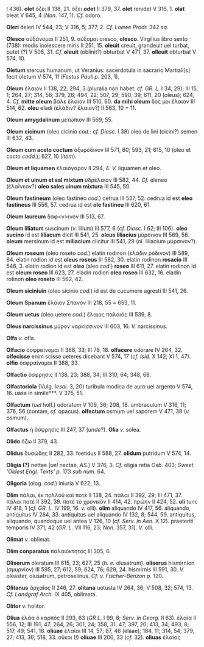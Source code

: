 I 436). **olet** ὄζει II 138, 21. ὄζει **odet** II 379, 37. **olet**
renidet V 316, 1. **olat** oleat V 645, 4 (*Non.* 147, 1). *Cf.* odoro.

**Oleri** deleri IV 544, 23; V 316, 5; 377, 2. *Cf. Loewe Prodr.* 342
*sq.*

**Olesco** αὐξάνομαι II 251, 9. αὔξομαι cresco, **olesco**. Virgilius
libro sexto (738): modis inolescere miris II 251, 15. **oleuit** creuit,
grandeuit uel turbat, putet (?) V 508, 31. *Cf.* **oleuit** (oblinit?)
obturbat V 471, 37. **olleuit** obturbat V 574, 10.

**Oletum** stercus humanum, ut Veranius: sacerdotula in sacrario
Martiali\[s\] fecit oletum V 574, 11 (*Festus Pauli p.* 203, 1).

**Oleum** ἔλαιον II 138, 22; 294, 3 (pluralia non habet: *cf. GR. L.* I
34, 29); III 15, 1; 264, 27; 314, 56; 379, 26; 494, 22; 507, 29; 590,
39; 611, 20 (oleus); 624, 4. *Cf.* **mitte oleum** βάλε ἔλαιον III 510,
60. **da mihi oleum** δός μοι ἔλαιον III 514, 62. **oleu** eladi
(ἐλάδιν? ἔλαιον?) II 563, 10 + 11.

**Oleum amygdalinum** μετώπιον III 569, 55.

**Oleum cicinum** (oleo cicinio *cod.*: *cf. Diosc.* I 38) oleo de lini
(cicini?) semen III 632, 43.

**Oleum cum aceto coctum** ὀξυρόδιvov III 571, 60; 593, 21; 615, 10
(oleo et cocto *codd.*); 627, 10 (*item*).

**Oleum et liquamen** ἐλαιόγαρον II 294, 4. *V.* liquamen et oleo.

**Oleum et uinum et sal mixtum** ὑδρέλαιον III 582, 44. *Cf.* eleneo
(ἐλαΐνεον?) **oleo sales uinum mixtura** III 545, 50.

**Oleum fastineum** (oleo fastineo *cod.*) cetrua III 537, 52. cedrua id
est **eleo fastineus** III 556, 57. cedrua id est **ole fastineu** III
620, 61.

**Oleum laureum** δάφ\<ν\>ινον III 513, 67.

**Oleum liliatum** suscinum (*v.* lilium) III 577, 6 (*cf. Diosc.* I 62;
III 106). **oleo sucino** id est **liliacum** dicit III 541, 25. **oleus
liliacius** μύρσινον III 569, 56. **oleum** mersinum id est
**miliacium** clicitur III 541, 29 (ol. liliacium μύρσινον?).

**Oleum roseum** (oleo roseto *cod.*) elatin rodinon (ἐλάδιν ῥόδινον)
III 589, 64. elatin rodion id est **oleus roseus** III 582, 30. elatin
rodinon **rosacio** III 546, 3. elatin rodion id est **oleo** (aleo
*cod.*) **roseo** III 611, 27. elatin rodinon id est **oleum roseo** III
623, 27. eladin rodion **oleo roseo** III 632, 16. eladin rotinon **oleo**
**roseto** III 562, 42.

**Oleum siciniuin** (oleo sicinio *cod.*) id est de cucumere agresti III
541, 26.

**Oleum Spanum** ἔλαιον Σπανόν III 218, 55 = 653, 11.

**Oleum uetus** (oleo uetere *cod.*) ἔλαιος παλαιός III 539, 8.

**Oleus narcissinus** μύρον ναρκίσσινον III 603, 16. *V.* narcissinus.

**Olfa** *v.* ofla.

**Olfacio** ὀσφραίνομαι II 388, 33; III 78, 18. **olfacere** odorare IV
264, 32. **olfecisse** enim scisse ueteres dicebant V 574, 17 (*cf.
Isid.* X 142; XI 1, 47). **olfio** ὀσφραίνομαι II 388, 33.

**Olfactio** ὄσφρησις II 138, 23; 388, 34; III 310, 64; 348, 68.

**Olfactoriola** (Vulg. *Iesai.* 3, 20) turibula modica de auro uel
argento V 574, 16. uasa in simile\*\*\*. V 375, 51.

**Olfactum** (*uel* holf.) odoratum V 109, 36; 208, 18. umbraculum V
316, 11; 376, 56 (contam, *cf.* opacus). **olfectum** osmum uel saporem
V 471, 38 (*v.* osmum).

**Olfactus** ἡ ὄσφρησις III 247, 37 (*unde*?). **Olia** *v.* solea.

**Olido** ὄζω II 379, 43.

**Olidus** δυσώδης II 282, 33. foetidus II 588, 27. **olidum** putridum
V 574, 14.

**Oligia (?)** nettae (*uel* nectae, *AS.*) V 376, 3. *Cf.* oligia retia
*Osb.* 403; *Sweet 'Oldest Engl. Texts' p.* 173 *sub num.* 64.

**Oligoria** (olog. *cod.*) iniuria V 622, 13.

**Olim** πάλαι, ἐκ πολλοῦ καὶ ποτέ II 138, 24. πάλαι II 392, 29; III
471, 37. πάλαι ποτέ II 392, 39. ποτὲ τὸ χρονικόν II 414, 42. πρώην II
424, 52. **oli** tunc IV 418, 1 (*cf. GR. L.* IV 199, 16. *v.* olli).
**olim** aliquando IV 417, 56. aliquando, antiquitus IV 264, 33.
antiquitus uel aliquando IV 132, 8; 544, 59. antiquitus, aliquando,
quandoque uel antea V 126, 10 (*cf. Serv. in Aen.* X 12). praeteriti
temporis IV 371, 42 (*GR. L.* VII 116, 23; *Non.* 357, 31). *V.* olli.

**Olimat** *v.* oblimat.

**Olim conparatus** παλαιόκτητος III 305, 6.

**Oliserum** oleratum III 615, 23; 627, 25 (*h. e.* olusatrum).
**oliserus** hismirnion (σμυρνίον) III 595, 27; 612, 59; 624, 76; 629,
24. hismirnis III 591, 30. *V.* oleaster, olusatrum, petroselinus. *Cf.
v. Fischer-Benzon p.* 120.

**Olitanus** ἀρχαῖος II 246, 27. **olitana** uetusta IV 264, 36; V 508,
32; 574, 13. *Cf. Landgraf Arch.* IX 405, oblimata.

**Olitor** *v.* holitor.

**Oliua** ἐλάα ὁ καρπός II 293, 63 (*GR L.* I 99, 8; *Serv. in Georg.*
II 63). ἐλαία II 556, 12; III 191, 47; 264, 26; 301, 24; 358, 31; 47;
397, 20; 413, 34; 493, 8; 517, 49; 541, 18. **oliuae** ἐλαῖαι III 14,
57; 87, 46 (elaae); 184, 11; 314, 54; 379, 27; 413, 36; 518, 33. σῦκοι
(!) **oliuae** III 200, 33 (*cf.* 32). **oliuas** ἐλαίας
